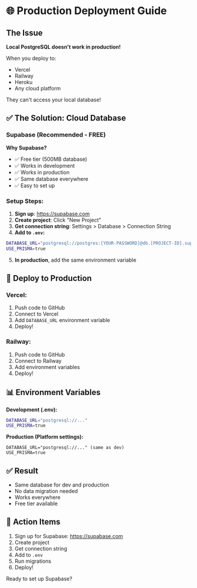 # 🌐 Production Deployment Guide

## The Issue

**Local PostgreSQL doesn't work in production!**

When you deploy to:
- Vercel
- Railway  
- Heroku
- Any cloud platform

They can't access your local database!

## ✅ The Solution: Cloud Database

### Supabase (Recommended - FREE)

**Why Supabase?**
- ✅ Free tier (500MB database)
- ✅ Works in development
- ✅ Works in production
- ✅ Same database everywhere
- ✅ Easy to set up

### Setup Steps:

1. **Sign up**: https://supabase.com
2. **Create project**: Click "New Project"
3. **Get connection string**: Settings > Database > Connection String
4. **Add to `.env`:**
```bash
DATABASE_URL="postgresql://postgres:[YOUR-PASSWORD]@db.[PROJECT-ID].supabase.co:5432/postgres"
USE_PRISMA=true
```

5. **In production**, add the same environment variable

## 🚀 Deploy to Production

### Vercel:
1. Push code to GitHub
2. Connect to Vercel
3. Add `DATABASE_URL` environment variable
4. Deploy!

### Railway:
1. Push code to GitHub
2. Connect to Railway
3. Add environment variables
4. Deploy!

## 📊 Environment Variables

**Development (.env):**
```bash
DATABASE_URL="postgresql://..."
USE_PRISMA=true
```

**Production (Platform settings):**
```
DATABASE_URL="postgresql://..." (same as dev)
USE_PRISMA=true
```

## ✅ Result

- Same database for dev and production
- No data migration needed
- Works everywhere
- Free tier available

## 🎯 Action Items

1. Sign up for Supabase: https://supabase.com
2. Create project
3. Get connection string
4. Add to `.env`
5. Run migrations
6. Deploy!

Ready to set up Supabase?


